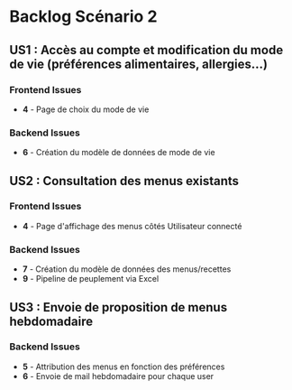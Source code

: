 # Backlog Scénario 2

## US1 : Accès au compte et modification du mode de vie (préférences alimentaires, allergies...)

### Frontend Issues
- **4** - Page de choix du mode de vie

### Backend Issues
- **6** - Création du modèle de données de mode de vie

## US2 : Consultation des menus existants

### Frontend Issues
- **4** - Page d'affichage des menus côtés Utilisateur connecté

### Backend Issues
- **7** - Création du modèle de données des menus/recettes
- **9** - Pipeline de peuplement via Excel

## US3 : Envoie de proposition de menus hebdomadaire

### Backend Issues

- **5** - Attribution des menus en fonction des préférences
- **6** - Envoie de mail hebdomadaire pour chaque user